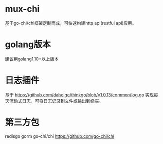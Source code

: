 # mux-chi
  基于go-chi/chi框架定制而成，可快速构建http api(restful api)应用。
# golang版本
  建议用golang1.10+以上版本
# 日志插件
  基于 https://github.com/daheige/thinkgo/blob/v1.0.13/common/log.go 实现每天流动式日志，可将日志记录到文件或输出到终端。
# 第三方包
  redisgo
  gorm
  go-chi/chi https://github.com/go-chi/chi
